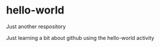# hello-world
Just another respository

Just learning a bit about github using the hello-world activity
